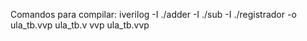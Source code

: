 Comandos para compilar:
iverilog -I ./adder -I ./sub -I ./registrador -o ula_tb.vvp ula_tb.v
vvp ula_tb.vvp